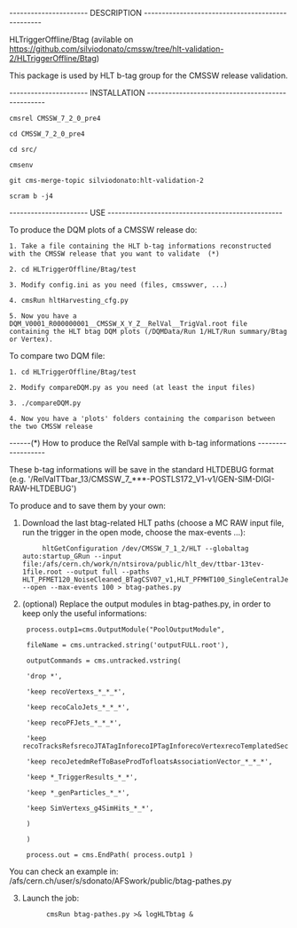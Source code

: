 ---------------------- DESCRIPTION ------------------------------------------------- 

HLTriggerOffline/Btag (avilable on https://github.com/silviodonato/cmssw/tree/hlt-validation-2/HLTriggerOffline/Btag)

This package is used by HLT b-tag group for the CMSSW release validation.

---------------------- INSTALLATION ------------------------------------------------- 

	cmsrel CMSSW_7_2_0_pre4

	cd CMSSW_7_2_0_pre4

	cd src/

	cmsenv

	git cms-merge-topic silviodonato:hlt-validation-2

	scram b -j4

---------------------- USE ------------------------------------------------- 

To produce the DQM plots of a CMSSW release do:

	1. Take a file containing the HLT b-tag informations reconstructed with the CMSSW release that you want to validate  (*)

	2. cd HLTriggerOffline/Btag/test

	3. Modify config.ini as you need (files, cmsswver, ...)

	4. cmsRun hltHarvesting_cfg.py

	5. Now you have a DQM_V0001_R000000001__CMSSW_X_Y_Z__RelVal__TrigVal.root file containing the HLT btag DQM plots (/DQMData/Run 1/HLT/Run summary/Btag or Vertex).

To compare two DQM file:

	1. cd HLTriggerOffline/Btag/test

	2. Modify compareDQM.py as you need (at least the input files)

	3. ./compareDQM.py

	4. Now you have a 'plots' folders containing the comparison between the two CMSSW release

------(*) How to produce the RelVal sample with b-tag informations ------------------

These b-tag informations will be save in the standard HLTDEBUG format (e.g. '/RelValTTbar_13/CMSSW_7_***-POSTLS172_V1-v1/GEN-SIM-DIGI-RAW-HLTDEBUG')

To produce and to save them by your own:

1. Download the last btag-related HLT paths (choose a MC RAW input file, run the trigger in the open mode, choose the max-events ...):

		    hltGetConfiguration /dev/CMSSW_7_1_2/HLT --globaltag auto:startup_GRun --input file:/afs/cern.ch/work/n/ntsirova/public/hlt_dev/ttbar-13tev-1file.root --output full --paths HLT_PFMET120_NoiseCleaned_BTagCSV07_v1,HLT_PFMHT100_SingleCentralJet60_BTagCSV0p6_v1,HLT_BTagCSV07_v1 --open --max-events 100 > btag-pathes.py

2. (optional) Replace the output modules in btag-pathes.py, in order to keep only the useful informations:

		process.outp1=cms.OutputModule("PoolOutputModule",

		fileName = cms.untracked.string('outputFULL.root'),

		outputCommands = cms.untracked.vstring(

		'drop *',

		'keep recoVertexs_*_*_*',

		'keep recoCaloJets_*_*_*',

		'keep recoPFJets_*_*_*',

		'keep recoTracksRefsrecoJTATagInforecoIPTagInforecoVertexrecoTemplatedSecondaryVertexTagInfos_*_*_*',

		'keep recoJetedmRefToBaseProdTofloatsAssociationVector_*_*_*',

		'keep *_TriggerResults_*_*',

		'keep *_genParticles_*_*',        

		'keep SimVertexs_g4SimHits_*_*',

		)

		)  

		process.out = cms.EndPath( process.outp1 )

You can check an example in: /afs/cern.ch/user/s/sdonato/AFSwork/public/btag-pathes.py

3. Launch the job:

		     cmsRun btag-pathes.py >& logHLTbtag &



